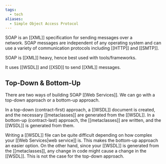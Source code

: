 ```yaml
---
tags:
  - tech
aliases:
  - Simple Object Access Protocol
---
```

SOAP is an [[XML]] specification for sending messages over a network. SOAP messages are independent of any operating system and can use a variety of communication protocols including [[HTTP]] and [[SMTP]].

SOAP is [[XML]] heavy, hence best used with tools/frameworks.

It uses [[WSDL]] and [[XSD]] to send [[XML]] messages.

## Top-Down & Bottom-Up

There are two ways of building SOAP [[Web Services]]. We can go with a top-down approach or a bottom-up approach.

In a top-down (contract-first) approach, a [[WSDL]] document is created, and the necessary [[metaclasses]] are generated from the [[WSDL]]. In a bottom-up (contract-last) approach, the [[metaclasses]] are written, and the [[WSDL]] is generated from them.

Writing a [[WSDL]] file can be quite difficult depending on how complex your [[Web Services|web service]] is. This makes the bottom-up approach an easier option. On the other hand, since your [[WSDL]] is generated from the [[metaclasses]], any change in code might cause a change in the [[WSDL]]. This is not the case for the top-down approach.